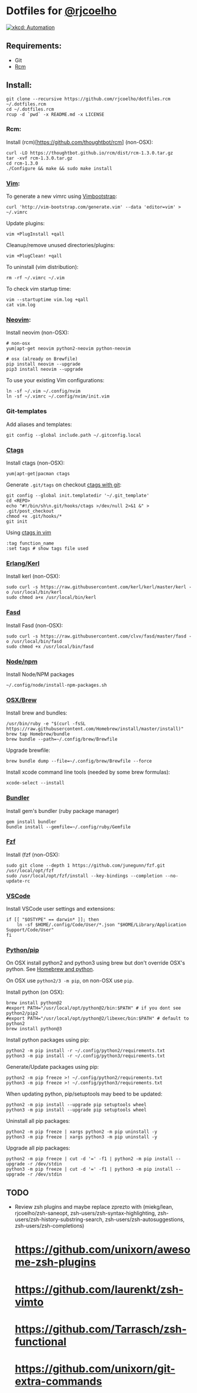 # Dotfiles for [@rjcoelho](https://github.com/rjcoelho)

[![xkcd: Automation](http://imgs.xkcd.com/comics/automation.png)](http://xkcd.com/1319/)

## Requirements:

- Git
- [Rcm](https://github.com/thoughtbot/rcm)

## Install:
```
git clone --recursive https://github.com/rjcoelho/dotfiles.rcm ~/.dotfiles.rcm
cd ~/.dotfiles.rcm
rcup -d `pwd` -x README.md -x LICENSE
```

### Rcm:

Install (rcm)[https://github.com/thoughtbot/rcm] (non-OSX):
```
curl -LO https://thoughtbot.github.io/rcm/dist/rcm-1.3.0.tar.gz
tar -xvf rcm-1.3.0.tar.gz
cd rcm-1.3.0
./Configure && make && sudo make install
```

### [Vim](http://www.vim.org/):

To generate a new vimrc using [Vimbootstrap](http://vim-bootstrap.com):
```
curl 'http://vim-bootstrap.com/generate.vim' --data 'editor=vim' > ~/.vimrc
```

Update plugins:
```
vim +PlugInstall +qall
```

Cleanup/remove unused directories/plugins:
```
vim +PlugClean! +qall
```

To uninstall (vim distribution):
```
rm -rf ~/.vimrc ~/.vim
```

To check vim startup time:
```
vim --startuptime vim.log +qall
cat vim.log
```

### [Neovim](https://github.com/neovim/neovim):

Install neovim (non-OSX):
```
# non-osx
yum|apt-get neovim python2-neovim python-neovim

# osx (already on Brewfile)
pip install neovim --upgrade
pip3 install neovim --upgrade
```

To use your existing Vim configurations:
```
ln -sf ~/.vim ~/.config/nvim
ln -sf ~/.vimrc ~/.config/nvim/init.vim
```

### Git-templates

Add aliases and templates:
```
git config --global include.path ~/.gitconfig.local
```

### [Ctags](http://ctags.sourceforge.net/)

Install ctags (non-OSX):
```
yum|apt-get|pacman ctags
```

Generate ```.git/tags``` on checkout [ctags with git](https://github.com/scottsbaldwin/effortless-ctags-with-git):
```
git config --global init.templatedir '~/.git_template'
cd <REPO>
echo "#!/bin/sh\n.git/hooks/ctags >/dev/null 2>&1 &" > .git/post_checkout
chmod +x .git/hooks/*
git init
```

Using [ctags in vim](https://andrew.stwrt.ca/posts/vim-ctags/)
```
:tag function_name
:set tags # show tags file used
```

### [Erlang/Kerl](https://github.com/kerl/kerl)

Install kerl (non-OSX):
```
sudo curl -s https://raw.githubusercontent.com/kerl/kerl/master/kerl -o /usr/local/bin/kerl
sudo chmod a+x /usr/local/bin/kerl
```

### [Fasd](https://github.com/clvv/fasd)

Install Fasd (non-OSX):
```
sudo curl -s https://raw.githubusercontent.com/clvv/fasd/master/fasd -o /usr/local/bin/fasd
sudo chmod +x /usr/local/bin/fasd
```

### [Node/npm](https://www.npmjs.com/)

Install Node/NPM packages
```
~/.config/node/install-npm-packages.sh
```

### [OSX/Brew](http://brew.sh/)

Install brew and bundles:
```
/usr/bin/ruby -e "$(curl -fsSL https://raw.githubusercontent.com/Homebrew/install/master/install)"
brew tap Homebrew/bundle
brew bundle --path=~/.config/brew/Brewfile
```

Upgrade brewfile:
```
brew bundle dump --file=~/.config/brew/Brewfile --force
```

Install xcode command line tools (needed by some brew formulas):
```
xcode-select --install
```

### [Bundler](http://bundler.io/)

Install gem's bundler (ruby package manager)
```
gem install bundler
bundle install --gemfile=~/.config/ruby/Gemfile
```

### [Fzf](https://github.com/junegunn/fzf)

Install (fzf (non-OSX):
```
sudo git clone --depth 1 https://github.com/junegunn/fzf.git /usr/local/opt/fzf
sudo /usr/local/opt/fzf/install --key-bindings --completion --no-update-rc
```

### [VSCode](https://github.com/Microsoft/vscode)

Install VSCode user settings and extensions:
```
if [[ "$OSTYPE" == darwin* ]]; then
    ln -sf $HOME/.config/Code/User/*.json "$HOME/Library/Application Support/Code/User"
fi
```

### [Python/pip](https://pip.pypa.io/en/stable/quickstart/)

On OSX install python2 and python3 using brew but don't override OSX's python. See [Homebrew and python](https://docs.brew.sh/Homebrew-and-Python.html).

On OSX use ```python2/3 -m pip```, on non-OSX use ```pip```.

Install python (on OSX):
```
brew install python@2
#export PATH="/usr/local/opt/python@2/bin:$PATH" # if you dont see python2/pip2
#export PATH="/usr/local/opt/python@2/libexec/bin:$PATH" # default to python2
brew install python@3
```

Install python packages using pip:
```
python2 -m pip install -r ~/.config/python2/requirements.txt
python3 -m pip install -r ~/.config/python3/requirements.txt
```

Generate/Update packages using pip:
```
python2 -m pip freeze >! ~/.config/python2/requirements.txt
python3 -m pip freeze >! ~/.config/python3/requirements.txt
```

When updating python, pip/setuptools may beed to be updated:
```
python2 -m pip install --upgrade pip setuptools wheel
python3 -m pip install --upgrade pip setuptools wheel
```

Uninstall all pip packages:
```
python2 -m pip freeze | xargs python2 -m pip uninstall -y
python3 -m pip freeze | xargs python3 -m pip uninstall -y
```

Upgrade all pip packages:
```
python2 -m pip freeze | cut -d '=' -f1 | python2 -m pip install --upgrade -r /dev/stdin
python3 -m pip freeze | cut -d '=' -f1 | python3 -m pip install --upgrade -r /dev/stdin
```

## TODO
- Review zsh plugins and maybe replace zprezto with (miekg/lean, rjcoelho/zsh-saneopt, zsh-users/zsh-syntax-highlighting, zsh-users/zsh-history-substring-search, zsh-users/zsh-autosuggestions, zsh-users/zsh-completions)
    # https://github.com/unixorn/awesome-zsh-plugins
    # https://github.com/laurenkt/zsh-vimto
    # https://github.com/Tarrasch/zsh-functional
    # https://github.com/unixorn/git-extra-commands

